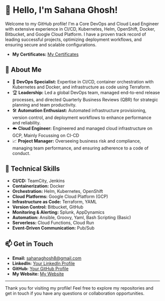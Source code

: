 # 👋 Hello, I'm Sahana Ghosh!

Welcome to my GitHub profile! I'm a Core DevOps and Cloud Lead Engineer with extensive experience in CI/CD, Kubernetes, Helm, OpenShift, Docker, Bitbucket, and Google Cloud Platform. I have a proven track record of leading successful projects, optimizing deployment workflows, and ensuring secure and scalable configurations. 
- **My Certificates:** [My Certificates](https://github.com/saghosh8/CERTIFICATES)

## 🚀 About Me

- 🌟 **DevOps Specialist:** Expertise in CI/CD, container orchestration with Kubernetes and Docker, and infrastructure as code using Terraform.
- 🏆 **Leadership:** Led a global DevOps team, managed end-to-end release processes, and directed Quarterly Business Reviews (QBR) for strategic planning and team productivity.
- 🛠 **Automation Enthusiast:** Automated infrastructure provisioning, version control, and deployment workflows to enhance performance and reliability.
- ☁️ **Cloud Engineer:** Engineered and managed cloud infrastructure on GCP, Mainly Focussing on CI-CD
- 📈 **Project Manager:** Overseeing business risk and compliance, managing team performance, and ensuring adherence to a code of conduct.

## 🔧 Technical Skills

- **CI/CD:** TeamCity, Jenkins
- **Containerization:** Docker
- **Orchestration:** Helm, Kubernetes, OpenShift
- **Cloud Platforms:** Google Cloud Platform (GCP)
- **Infrastructure as Code:** Terraform, YAML
- **Version Control:** Bitbucket, GitHub
- **Monitoring & Alerting:** Splunk, AppDynamics
- **Automation:** Ansible, Groovy, Yaml, Bash Scripting (Basic)
- **Serverless:** Cloud Functions, Cloud Run
- **Event-Driven Communication:** Pub/Sub

## 📫 Get in Touch

- **Email:** sahanaghosh8@gmail.com
- **LinkedIn:** [Your LinkedIn Profile](https://www.linkedin.com/in/ghoshsahana/)
- **GitHub:** [Your GitHub Profile](https://github.com/saghosh8/)
- **My Website:** [My Website](https://www.latesttechinsights.com/)

---

Thank you for visiting my profile! Feel free to explore my repositories and get in touch if you have any questions or collaboration opportunities.
